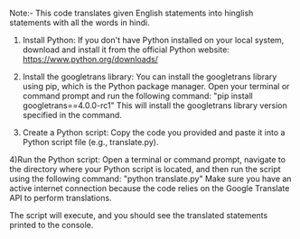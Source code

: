 Note:- This code translates given English statements into hinglish statements with all the words in hindi.

1) Install Python:
If you don't have Python installed on your local system, download and install it from the official Python website: https://www.python.org/downloads/

2) Install the googletrans library:
You can install the googletrans library using pip, which is the Python package manager.
Open your terminal or command prompt and run the following command:
  "pip install googletrans==4.0.0-rc1"
This will install the googletrans library version specified in the command.

3) Create a Python script:
Copy the code you provided and paste it into a Python script file (e.g., translate.py).

4)Run the Python script:
Open a terminal or command prompt, navigate to the directory where your Python script is located, and then run the script using the following command:
  "python translate.py"
Make sure you have an active internet connection because the code relies on the Google Translate API to perform translations.

The script will execute, and you should see the translated statements printed to the console.

